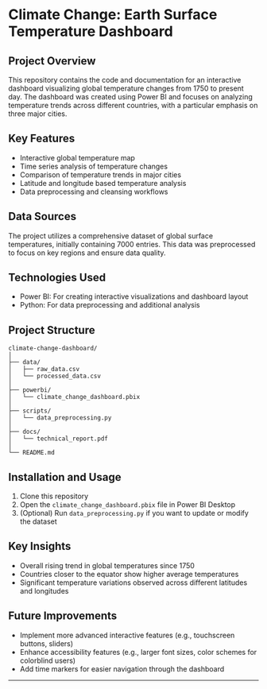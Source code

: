# Climate Change: Earth Surface Temperature Dashboard

## Project Overview

This repository contains the code and documentation for an interactive dashboard visualizing global temperature changes from 1750 to present day. The dashboard was created using Power BI and focuses on analyzing temperature trends across different countries, with a particular emphasis on three major cities.

## Key Features

- Interactive global temperature map
- Time series analysis of temperature changes
- Comparison of temperature trends in major cities
- Latitude and longitude based temperature analysis
- Data preprocessing and cleansing workflows

## Data Sources

The project utilizes a comprehensive dataset of global surface temperatures, initially containing 7000 entries. This data was preprocessed to focus on key regions and ensure data quality.

## Technologies Used

- Power BI: For creating interactive visualizations and dashboard layout
- Python: For data preprocessing and additional analysis

## Project Structure

```
climate-change-dashboard/
│
├── data/
│   ├── raw_data.csv
│   └── processed_data.csv
│
├── powerbi/
│   └── climate_change_dashboard.pbix
│
├── scripts/
│   └── data_preprocessing.py
│
├── docs/
│   └── technical_report.pdf
│
└── README.md
```

## Installation and Usage

1. Clone this repository
2. Open the `climate_change_dashboard.pbix` file in Power BI Desktop
3. (Optional) Run `data_preprocessing.py` if you want to update or modify the dataset

## Key Insights

- Overall rising trend in global temperatures since 1750
- Countries closer to the equator show higher average temperatures
- Significant temperature variations observed across different latitudes and longitudes

## Future Improvements

- Implement more advanced interactive features (e.g., touchscreen buttons, sliders)
- Enhance accessibility features (e.g., larger font sizes, color schemes for colorblind users)
- Add time markers for easier navigation through the dashboard


---
